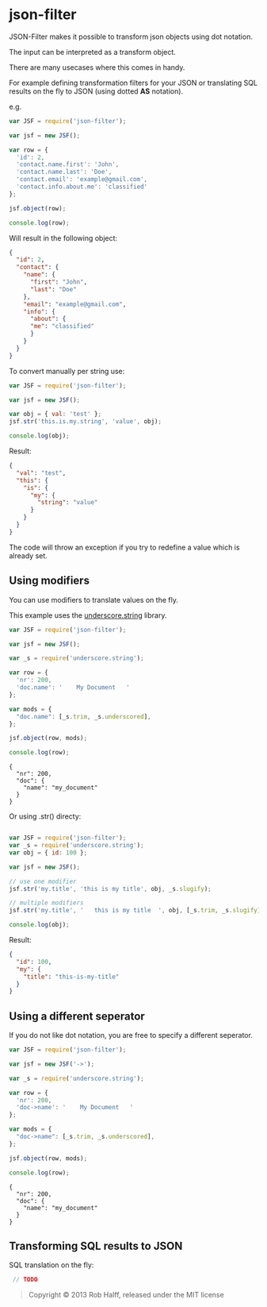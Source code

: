json-filter
========

JSON-Filter makes it possible to transform json objects using dot notation.

The input can be interpreted as a transform object.

There are many usecases where this comes in handy.

For example defining transformation filters for your JSON or
translating SQL results on the fly to JSON (using dotted __AS__ notation).


e.g.

```javascript
var JSF = require('json-filter');

var jsf = new JSF();

var row = {
  'id': 2,
  'contact.name.first': 'John',
  'contact.name.last': 'Doe',
  'contact.email': 'example@gmail.com',
  'contact.info.about.me': 'classified'
};

jsf.object(row);

console.log(row);
```

Will result in the following object:

```json
{
  "id": 2,
  "contact": {
    "name": {
      "first": "John",
      "last": "Doe"
    },
    "email": "example@gmail.com",
    "info": {
      "about": {
      "me": "classified"
      }
    }
  }
}
```

To convert manually per string use:
```javascript
var JSF = require('json-filter');

var jsf = new JSF();

var obj = { val: 'test' };
jsf.str('this.is.my.string', 'value', obj);

console.log(obj);
```
Result:
```json
{
  "val": "test",
  "this": {
    "is": {
      "my": {
        "string": "value"
      }
    }
  }
}
```

The code will throw an exception if you try to redefine a value which is already set. 

## Using modifiers

You can use modifiers to translate values on the fly.

This example uses the [underscore.string](https://github.com/epeli/underscore.string) library.



```javascript
var JSF = require('json-filter');

var jsf = new JSF();

var _s = require('underscore.string');

var row = {
  'nr': 200,
  'doc.name': '    My Document   ' 
};

var mods = {
  "doc.name": [_s.trim, _s.underscored],
};

jsf.object(row, mods);

console.log(row);
```

```
{
  "nr": 200,
  "doc": {
    "name": "my_document"
  }
}
```

Or using .str() directy:

```javascript

var JSF = require('json-filter');
var _s = require('underscore.string');
var obj = { id: 100 };

var jsf = new JSF();

// use one modifier
jsf.str('my.title', 'this is my title', obj, _s.slugify);

// multiple modifiers
jsf.str('my.title', '   this is my title  ', obj, [_s.trim, _s.slugify]);

console.log(obj);
```
Result:
```json
{
  "id": 100,
  "my": {
    "title": "this-is-my-title"
  }
}
```

## Using a different seperator 

If you do not like dot notation, you are free to specify a different seperator.

```javascript
var JSF = require('json-filter');

var jsf = new JSF('->');

var _s = require('underscore.string');

var row = {
  'nr': 200,
  'doc->name': '    My Document   ' 
};

var mods = {
  "doc->name": [_s.trim, _s.underscored],
};

jsf.object(row, mods);

console.log(row);
```

```
{
  "nr": 200,
  "doc": {
    "name": "my_document"
  }
}
```

## Transforming SQL results to JSON

SQL translation on the fly:

```javascript
 // TODO

```


> Copyright © 2013 Rob Halff, released under the MIT license
